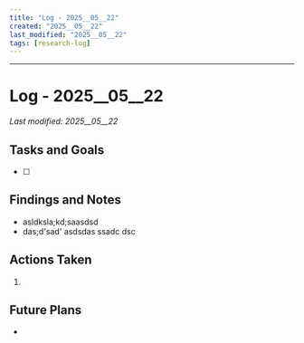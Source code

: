 ```yaml
---
title: "Log - 2025__05__22"
created: "2025__05__22"
last_modified: "2025__05__22"
tags: [research-log]
---
```

 
---
# Log - 2025__05__22  
_Last modified: 2025__05__22_

## Tasks and Goals
- [ ]  

## Findings and Notes
- asldksla;kd;saasdsd
- das;d'sad'  asdsdas ssadc dsc
## Actions Taken
1. 

## Future Plans
- 
